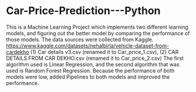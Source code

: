 # Car-Price-Prediction---Python
This is a Machine Learning Project which implements two different learning models, and figuring out the better model by comparing the performance of those models.
The data sources were collected from Kaggle. https://www.kaggle.com/datasets/nehalbirla/vehicle-dataset-from-cardekho
(1) Car details v3.csv (renamed it to Car_price_1.csv), (2) CAR DETAILS FROM CAR DEKHO.csv (renamed it to Car_price_2.csv)
The first algorithm used is Linear Regression, and the second algorithm that was used is Random Forest Regression.
Because the performance of both models were low, added Pipelines to both models and improved the performance.
